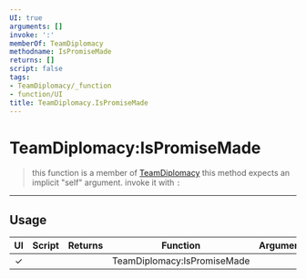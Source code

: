 ```yaml
---
UI: true
arguments: []
invoke: ':'
memberOf: TeamDiplomacy
methodname: IsPromiseMade
returns: []
script: false
tags:
- TeamDiplomacy/_function
- function/UI
title: TeamDiplomacy.IsPromiseMade
---
```

# TeamDiplomacy:IsPromiseMade
> this function is a member of [TeamDiplomacy](civ-6/lua/TeamDiplomacy.md)
> this method expects an implicit "self" argument. invoke it with `:`
-----
## Usage
|  UI | Script | Returns | Function | Arguments |
|:---:|:------:|-------:|:--------:|:---------|
|✓| ||TeamDiplomacy:IsPromiseMade||
